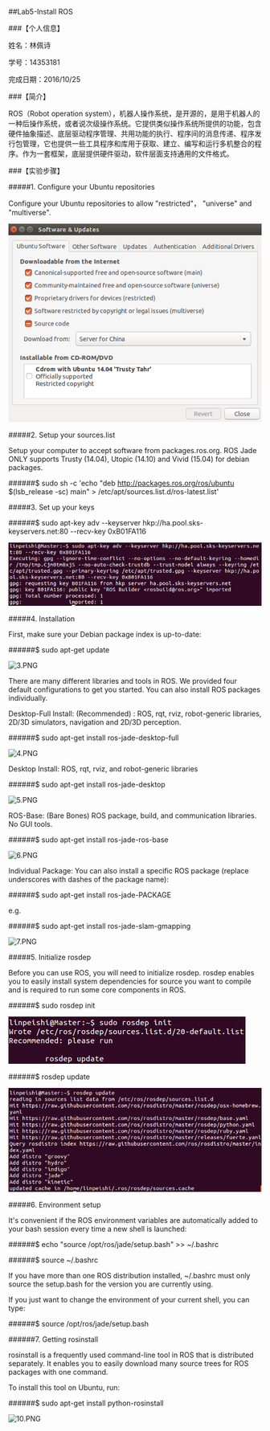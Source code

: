##Lab5-Install ROS

###【个人信息】

姓名：林佩诗

学号：14353181

完成日期：2016/10/25

###【简介】

ROS（Robot operation system），机器人操作系统，是开源的，是用于机器人的一种后操作系统，或者说次级操作系统。它提供类似操作系统所提供的功能，包含硬件抽象描述、底层驱动程序管理、共用功能的执行、程序间的消息传递、程序发行包管理，它也提供一些工具程序和库用于获取、建立、编写和运行多机整合的程序。作为一套框架，底层提供硬件驱动，软件层面支持通用的文件格式。

###【实验步骤】

#####1. Configure your Ubuntu repositories

Configure your Ubuntu repositories to allow "restricted"， "universe" and "multiverse".

![1.PNG](https://github.com/Pacylinpeishi/ES2016_14353181/blob/master/lab5_image/1.PNG?raw=true)

#####2. Setup your sources.list

Setup your computer to accept software from packages.ros.org. ROS Jade ONLY supports Trusty (14.04), Utopic (14.10) and Vivid (15.04) for debian packages. 

######$ sudo sh -c 'echo "deb http://packages.ros.org/ros/ubuntu $(lsb_release -sc) main" > /etc/apt/sources.list.d/ros-latest.list'

#####3. Set up your keys

######$ sudo apt-key adv --keyserver hkp://ha.pool.sks-keyservers.net:80 --recv-key 0xB01FA116

![2.PNG](https://github.com/Pacylinpeishi/ES2016_14353181/blob/master/lab5_image/2.PNG?raw=true)

#####4. Installation

First, make sure your Debian package index is up-to-date: 

######$ sudo apt-get update

![3.PNG]()

There are many different libraries and tools in ROS. We provided four default configurations to get you started. You can also install ROS packages individually. 

Desktop-Full Install: (Recommended) : ROS, rqt, rviz, robot-generic libraries, 2D/3D simulators, navigation and 2D/3D perception.

######$ sudo apt-get install ros-jade-desktop-full

![4.PNG]()

Desktop Install: ROS, rqt, rviz, and robot-generic libraries 

######$ sudo apt-get install ros-jade-desktop

![5.PNG]()

ROS-Base: (Bare Bones) ROS package, build, and communication libraries. No GUI tools.

######$ sudo apt-get install ros-jade-ros-base

![6.PNG]()

Individual Package: You can also install a specific ROS package (replace underscores with dashes of the package name):

######$ sudo apt-get install ros-jade-PACKAGE

e.g. 

######$ sudo apt-get install ros-jade-slam-gmapping

![7.PNG]()

#####5. Initialize rosdep

Before you can use ROS, you will need to initialize rosdep. rosdep enables you to easily install system dependencies for source you want to compile and is required to run some core components in ROS. 

######$ sudo rosdep init

![8.PNG](https://github.com/Pacylinpeishi/ES2016_14353181/blob/master/lab5_image/5.PNG?raw=true)

######$ rosdep update

![9.PNG](https://github.com/Pacylinpeishi/ES2016_14353181/blob/master/lab5_image/6.PNG?raw=true)

#####6. Environment setup

It's convenient if the ROS environment variables are automatically added to your bash session every time a new shell is launched: 

######$ echo "source /opt/ros/jade/setup.bash" >> ~/.bashrc

######$ source ~/.bashrc

If you have more than one ROS distribution installed, ~/.bashrc must only source the setup.bash for the version you are currently using.

If you just want to change the environment of your current shell, you can type: 

######$ source /opt/ros/jade/setup.bash

######7. Getting rosinstall

rosinstall is a frequently used command-line tool in ROS that is distributed separately. It enables you to easily download many source trees for ROS packages with one command. 

To install this tool on Ubuntu, run: 

######$ sudo apt-get install python-rosinstall

![10.PNG]()



